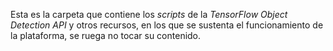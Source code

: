 Esta es la carpeta que contiene los *scripts* de la *TensorFlow Object Detection API* y otros recursos, en los que se sustenta el funcionamiento de la plataforma, se ruega no tocar su contenido.